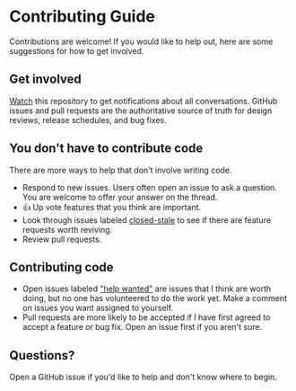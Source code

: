 Contributing Guide
==================

Contributions are welcome! If you would like to help out, here are some suggestions for how to get involved.

## Get involved
[Watch][watchers] this repository to get notifications about all conversations. GitHub issues and pull requests are the authoritative
source of truth for design reviews, release schedules, and bug fixes.

## You don't have to contribute code

There are more ways to help that don't involve writing code.

* Respond to new issues. Users often open an issue to ask a question. You are welcome to offer your answer on the thread.
* :+1: Up vote features that you think are important.
* Look through issues labeled [closed-stale][closed-stale] to see if there are feature requests worth reviving.
* Review pull requests.

## Contributing code

* Open issues labeled ["help wanted"][help-wanted] are issues that I think are worth doing, but no one has volunteered to do the work yet.
  Make a comment on issues you want assigned to yourself.
* Pull requests are more likely to be accepted if I have first agreed to accept a feature or bug fix. Open an issue first if you aren't sure.

## Questions?

Open a GitHub issue if you'd like to help and don't know where to begin.

[watchers]: https://github.com/natemcmaster/LettuceEncrypt/watchers
[closed-stale]: https://github.com/natemcmaster/LettuceEncrypt/labels/closed-stale
[help-wanted]: https://github.com/natemcmaster/LettuceEncrypt/labels/help%20wanted
